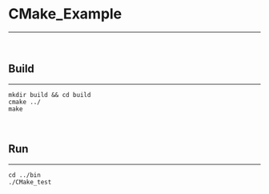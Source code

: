 # CMake_Example

---

&nbsp;

## Build

---

```
mkdir build && cd build
cmake ../
make
```

&nbsp;

## Run

---

```
cd ../bin
./CMake_test
```
